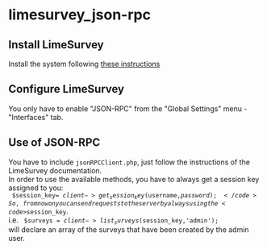 # limesurvey_json-rpc

## Install LimeSurvey
Install the system following <a href = "https://manual.limesurvey.org/Installation_procedure_for_limesurvey_2.0" target='_blank'> these instructions </a>

## Configure LimeSurvey
You only have to enable "JSON-RPC" from the "Global Settings" menu - "Interfaces" tab.

## Use of JSON-RPC 
You have to include <code>jsonRPCClient.php</code>, just follow the instructions of the LimeSurvey documentation. <br />
In order to use the available methods, you have to always get a session key assigned to you: <br />
  <code>
    $session_key= $client->get_session_key($username,$password);
  </code>
So, from now on you can send requests to the server by always using the <code>$session_key</code>. <br />
i.e. <code> $surveys = $client->list_surveys($session_key,'admin'); </code> will declare an array of the surveys that have been created by the admin user.
